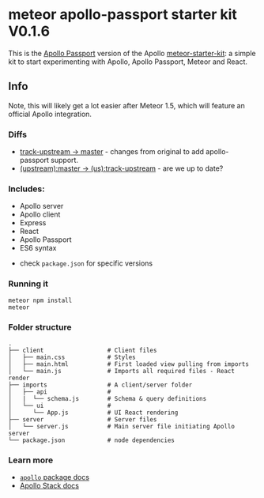 # meteor apollo-passport starter kit V0.1.6

This is the [Apollo Passport](https://github.com/apollo-passport/meteor-apollo-passport) version of the Apollo [meteor-starter-kit](https://github.com/apollostack/meteor-starter-kit): a simple kit to start experimenting with Apollo, Apollo Passport, Meteor and React.

## Info

Note, this will likely get a lot easier after Meteor 1.5, which will feature an official Apollo integration.

### Diffs

* [track-upstream -> master](https://github.com/apollo-passport/meteor-starter/compare/track-upstream...apollo-passport:master) - changes from original to add apollo-passport support.
* [(upstream):master -> (us):track-upstream](https://github.com/apollostack/meteor-starter-kit/compare/master...apollo-passport:track-upstream) - are we up to date?

### Includes:
- Apollo server
- Apollo client
- Express
- React
- Apollo Passport
- ES6 syntax
* check `package.json` for specific versions


### Running it

```
meteor npm install
meteor
```

### Folder structure
    .
    ├── client                  # Client files
    │   ├── main.css            # Styles
    │   ├── main.html           # First loaded view pulling from imports
    │   └── main.js             # Imports all required files - React render
    ├── imports                 # A client/server folder
    │   ├── api                 #
    │   |  └── schema.js        # Schema & query definitions
    │   └── ui                  #
    │      └── App.js           # UI React rendering
    ├── server                  # Server files
    │   └── server.js           # Main server file initiating Apollo server
    └── package.json            # node dependencies


### Learn more

- [`apollo` package docs](https://github.com/apollostack/meteor-integration/)
- [Apollo Stack docs](http://docs.apollostack.com/)
